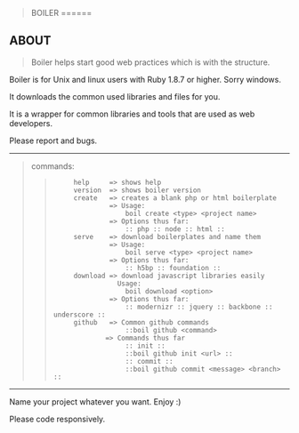 >BOILER
======

ABOUT
-----
>Boiler helps start good web practices which is with the structure. 

Boiler is for Unix and linux users with Ruby 1.8.7 or higher. Sorry windows. 

It downloads the common used libraries and files for you.
>
It is a wrapper for common libraries and tools that are used as web developers.

Please report and bugs.

-------------------------------------------------------------------------------
>commands:
>>          help     => shows help
>>          version  => shows boiler version
>>          create   => creates a blank php or html boilerplate
>>                   => Usage: 
>>                       boil create <type> <project name>
>>                   => Options thus far:
>>                       :: php :: node :: html ::
>>          serve    => download boilerplates and name them
>>                   => Usage: 
>>                       boil serve <type> <project name>
>>                   => Options thus far:
>>                       :: h5bp :: foundation ::
>>          download => download javascript libraries easily
>>                     Usage:
>>                       boil download <option>
>>                   => Options thus far:  
>>                       :: modernizr :: jquery :: backbone :: underscore ::
>>          github   => Common github commands
>>                       ::boil github <command>
>>                  => Commands thus far
>>                       :: init ::
>>                       ::boil github init <url> ::
>>                       :: commit ::
>>                       ::boil github commit <message> <branch> ::
>
-------------------------------------------------------------------------------

Name your project whatever you want. Enjoy :)


Please code responsively.